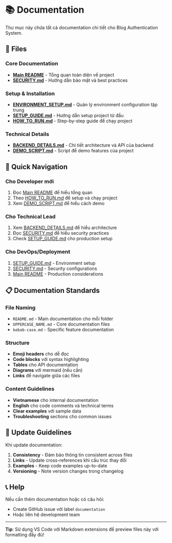 # 📚 Documentation

Thư mục này chứa tất cả documentation chi tiết cho Blog Authentication System.

## 📁 Files

### Core Documentation

- **[Main README](../README.md)** - Tổng quan toàn diện về project
- **[SECURITY.md](../SECURITY.md)** - Hướng dẫn bảo mật và best practices

### Setup & Installation

- **[ENVIRONMENT_SETUP.md](ENVIRONMENT_SETUP.md)** - Quản lý environment configuration tập trung
- **[SETUP_GUIDE.md](SETUP_GUIDE.md)** - Hướng dẫn setup project từ đầu
- **[HOW_TO_RUN.md](HOW_TO_RUN.md)** - Step-by-step guide để chạy project

### Technical Details

- **[BACKEND_DETAILS.md](BACKEND_DETAILS.md)** - Chi tiết architecture và API của backend
- **[DEMO_SCRIPT.md](DEMO_SCRIPT.md)** - Script để demo features của project

## 🔗 Quick Navigation

### Cho Developer mới

1. Đọc [Main README](../README.md) để hiểu tổng quan
2. Theo [HOW_TO_RUN.md](HOW_TO_RUN.md) để setup và chạy project
3. Xem [DEMO_SCRIPT.md](DEMO_SCRIPT.md) để hiểu cách demo

### Cho Technical Lead

1. Xem [BACKEND_DETAILS.md](BACKEND_DETAILS.md) để hiểu architecture
2. Đọc [SECURITY.md](../SECURITY.md) để hiểu security practices
3. Check [SETUP_GUIDE.md](SETUP_GUIDE.md) cho production setup

### Cho DevOps/Deployment

1. [SETUP_GUIDE.md](SETUP_GUIDE.md) - Environment setup
2. [SECURITY.md](../SECURITY.md) - Security configurations
3. [Main README](../README.md) - Production considerations

## 📋 Documentation Standards

### File Naming

- `README.md` - Main documentation cho mỗi folder
- `UPPERCASE_NAME.md` - Core documentation files
- `kebab-case.md` - Specific feature documentation

### Structure

- **Emoji headers** cho dễ đọc
- **Code blocks** với syntax highlighting
- **Tables** cho API documentation
- **Diagrams** với mermaid (nếu cần)
- **Links** để navigate giữa các files

### Content Guidelines

- **Vietnamese** cho internal documentation
- **English** cho code comments và technical terms
- **Clear examples** với sample data
- **Troubleshooting** sections cho common issues

## 🔄 Update Guidelines

Khi update documentation:

1. **Consistency** - Đảm bảo thông tin consistent across files
2. **Links** - Update cross-references khi cấu trúc thay đổi
3. **Examples** - Keep code examples up-to-date
4. **Versioning** - Note version changes trong changelog

## 📞 Help

Nếu cần thêm documentation hoặc có câu hỏi:

- Create GitHub issue với label `documentation`
- Hoặc liên hệ development team

---

**Tip**: Sử dụng VS Code với Markdown extensions để preview files này với formatting đầy đủ!
